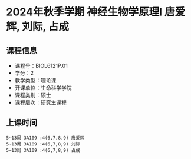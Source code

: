# 2024年秋季学期 神经生物学原理I 唐爱辉, 刘际, 占成






## 课程信息

- 课程号：BIOL6121P.01
- 学分：2
- 教学类型：理论课
- 开课单位：生命科学学院
- 课程类别：硕士
- 课程层次：研究生课程

## 上课时间

```
5~13周 3A109 :4(6,7,8,9) 唐爱辉
5~13周 3A109 :4(6,7,8,9) 刘际
5~13周 3A109 :4(6,7,8,9) 占成
```

